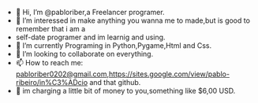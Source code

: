 - 👋 Hi, I’m @pabloriber,a Freelancer programer.
- 👀 I’m interessed in make anything you wanna me to made,but is good to remember that i am a
- self-date programer and im learnig and using.
- 🌱 I’m currently Programing in Python,Pygame,Html and Css.
- 💞️ I’m looking to collaborate on everything. 
- 📫 How to reach me: pabloriber0202@gmail.com,https://sites.google.com/view/pablo-ribeiro/in%C3%ADcio and that github.
- 💸 im charging a little bit of money to you,something like $6,00 USD.
